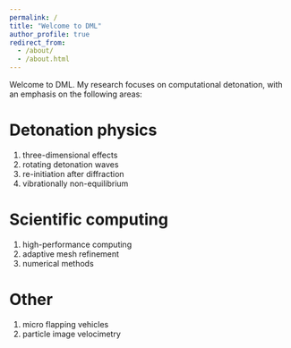 ```yaml
---
permalink: /
title: "Welcome to DML"
author_profile: true
redirect_from: 
  - /about/
  - /about.html
---
```


Welcome to DML. My research focuses on computational detonation, with an emphasis on the following areas:

Detonation physics
======
1. three-dimensional effects
1. rotating detonation waves
1. re-initiation after diffraction
1. vibrationally non-equilibrium

Scientific computing
======
1. high-performance computing
1. adaptive mesh refinement
1. numerical methods

Other
======
1. micro flapping vehicles
1. particle image velocimetry


<!-- **Markdown generator** -->

